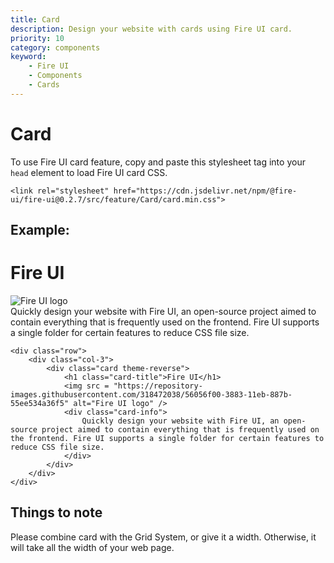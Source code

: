 ```yaml
---
title: Card
description: Design your website with cards using Fire UI card.
priority: 10
category: components
keyword: 
    - Fire UI
    - Components
    - Cards
---
```


# Card
To use Fire UI card feature, copy and paste this stylesheet tag into your `head` element to load Fire UI card CSS.

```
<link rel="stylesheet" href="https://cdn.jsdelivr.net/npm/@fire-ui/fire-ui@0.2.7/src/feature/Card/card.min.css">
```

## Example:
<div class="row">
    <div class="col-3">
        <div class="card theme-reverse">
            <h1 class="card-title">Fire UI</h1>
            <img src = "https://repository-images.githubusercontent.com/318472038/56056f00-3883-11eb-887b-55ee534a36f5" alt="Fire UI logo" />
            <div class="card-info">
                Quickly design your website with Fire UI, an open-source project aimed to contain everything that is frequently used on the frontend. Fire UI supports a single folder for certain features to reduce CSS file size.
            </div>
        </div>
    </div>
</div>

```
<div class="row">
    <div class="col-3">
        <div class="card theme-reverse">
            <h1 class="card-title">Fire UI</h1>
            <img src = "https://repository-images.githubusercontent.com/318472038/56056f00-3883-11eb-887b-55ee534a36f5" alt="Fire UI logo" />
            <div class="card-info">
                Quickly design your website with Fire UI, an open-source project aimed to contain everything that is frequently used on the frontend. Fire UI supports a single folder for certain features to reduce CSS file size.
            </div>
        </div>
    </div>
</div>
```

## Things to note
Please combine card with the Grid System, or give it a width. Otherwise, it will take all the width of your web page.